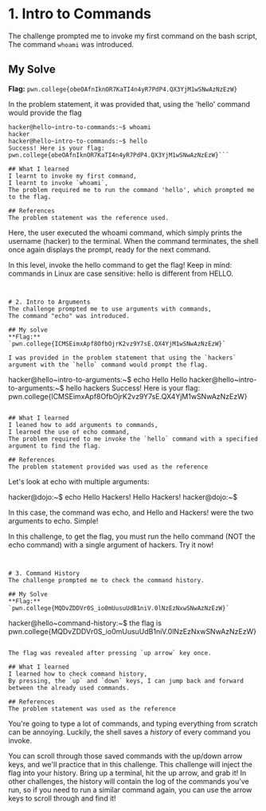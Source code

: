 # 1. Intro to Commands
The challenge prompted me to invoke my first command on the bash script, 
The command `whoami` was introduced.

## My Solve
**Flag:** `pwn.college{obeOAfnIknOR7KaTI4n4yR7PdP4.QX3YjM1wSNwAzNzEzW}`

In the problem statement, it was provided that, using the 'hello' command would provide the flag
```
hacker@hello~intro-to-commands:~$ whoami
hacker
hacker@hello~intro-to-commands:~$ hello
Success! Here is your flag:
pwn.college{obeOAfnIknOR7KaTI4n4yR7PdP4.QX3YjM1wSNwAzNzEzW}```

## What I learned
I learnt to invoke my first command,
I learnt to invoke `whoami`,
The problem required me to run the command 'hello', which prompted me to the flag.

## References
The problem statement was the reference used.
```
Here, the user executed the whoami command, which simply prints the username (hacker) to the terminal. When the command terminates, the shell once again displays the prompt, ready for the next command.

In this level, invoke the hello command to get the flag! Keep in mind: commands in Linux are case sensitive: hello is different from HELLO.
```


# 2. Intro to Arguments
The challenge prompted me to use arguments with commands,
The command "echo" was introduced.

## My solve
**Flag:** `pwn.college{ICMSEimxApf8OfbOjrK2vz9Y7sE.QX4YjM1wSNwAzNzEzW}`

I was provided in the problem statement that using the `hackers` argument with the `hello` command would prompt the flag.

```
hacker@hello~intro-to-arguments:~$ echo Hello
Hello
hacker@hello~intro-to-arguments:~$ hello hackers
Success! Here is your flag:
pwn.college{ICMSEimxApf8OfbOjrK2vz9Y7sE.QX4YjM1wSNwAzNzEzW}
```

## What I learned
I leaned how to add arguments to commands,
I learned the use of echo command,
The problem required to me invoke the `hello` command with a specified argument to find the flag.

## References
The problem statement provided was used as the reference
```
Let's look at echo with multiple arguments:

hacker@dojo:~$ echo Hello Hackers!
Hello Hackers!
hacker@dojo:~$

In this case, the command was echo, and Hello and Hackers! were the two arguments to echo. Simple!

In this challenge, to get the flag, you must run the hello command (NOT the echo command) with a single argument of hackers. Try it now!
```


# 3. Command History
The challenge prompted me to check the command history. 

## My Solve
**Flag:** `pwn.college{MQDvZDDVr0S_io0mUusuUdB1niV.0lNzEzNxwSNwAzNzEzW}`

```
hacker@hello~command-history:~$ the flag is pwn.college{MQDvZDDVr0S_io0mUusuUdB1niV.0lNzEzNxwSNwAzNzEzW}
```

The flag was revealed after pressing `up arrow` key once.

## What I learned
I learned how to check command history,
By pressing, the `up` and `down` keys, I can jump back and forward between the already used commands.

## References
The problem statement was used as the reference
```
You're going to type a lot of commands, and typing everything from scratch can be annoying. Luckily, the shell saves a _history_ of every command you invoke.

You can scroll through those saved commands with the up/down arrow keys, and we'll practice that in this challenge. This challenge will inject the flag into your history. Bring up a terminal, hit the up arrow, and grab it! In other challenges, the history will contain the log of the commands you've run, so if you need to run a similar command again, you can use the arrow keys to scroll through and find it!
```
